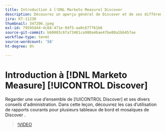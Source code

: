```yaml
---
title: Introduction à [!DNL Marketo Measure] Discover
description: Découvrez un aperçu général de Discover et de ses différents panoramas. Dans cette leçon, découvrez les cas d’utilisation de rapports courants pour plusieurs tableaux de bord et mosaïques de Discover .
jira: KT-11230
thumbnail: 347206.jpeg
exl-id: 79595d44-4c68-471e-9df5-aa0c677761b6
source-git-commit: b60003c6fa73401ca980a46ae47be00a1bb457ae
workflow-type: tm+mt
source-wordcount: '58'
ht-degree: 0%

---
```


# Introduction à [!DNL Marketo Measure] [!UICONTROL Discover]

Regarder une vue d’ensemble de [!UICONTROL Discover] et ses divers conseils d&#39;administration. Dans cette leçon, découvrez les cas d’utilisation de rapports courants pour plusieurs tableaux de bord et mosaïques de Discover .

>[!VIDEO](https://video.tv.adobe.com/v/347206/?quality=12&learn=on)
